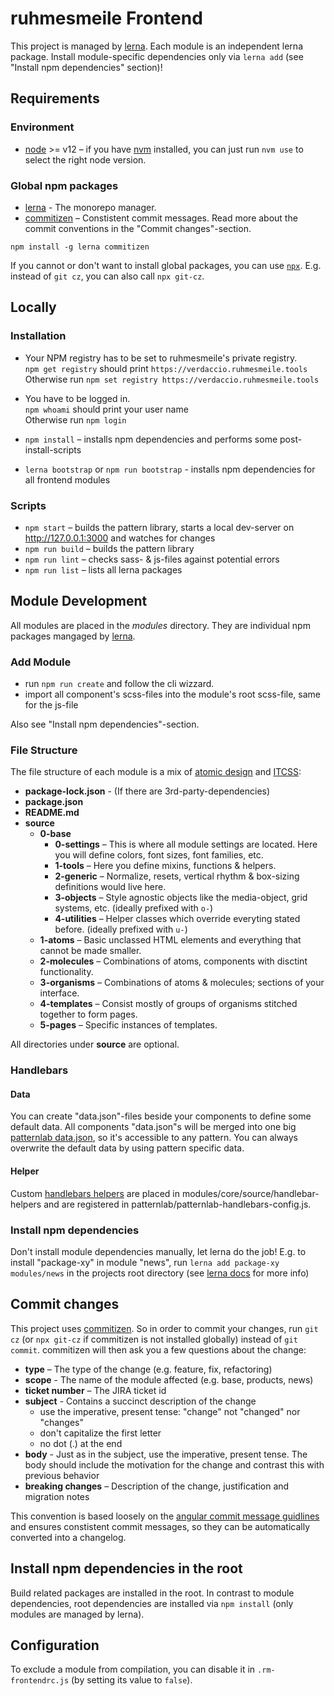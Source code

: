 # ruhmesmeile Frontend

This project is managed by [lerna](https://lernajs.io/). Each module is an independent lerna package. Install module-specific dependencies only via `lerna add` (see "Install npm dependencies" section)!

## Requirements

### Environment

- [node](https://nodejs.org/en/) >= v12 – if you have [nvm](https://github.com/creationix/nvm#node-version-manager---) installed, you can just run `nvm use` to select the right node version.

### Global npm packages

- [lerna](https://lernajs.io/) - The monorepo manager.
- [commitizen](http://commitizen.github.io/cz-cli/) – Constistent commit messages. Read more about the commit conventions in the "Commit changes"-section.

`npm install -g lerna commitizen`

If you cannot or don't want to install global packages, you can use [`npx`](https://www.npmjs.com/package/npx). E.g. instead of `git cz`, you can also call `npx git-cz`.

## Locally

### Installation

- Your NPM registry has to be set to ruhmesmeile's private registry.  
  `npm get registry` should print `https://verdaccio.ruhmesmeile.tools`  
  Otherwise run `npm set registry https://verdaccio.ruhmesmeile.tools`

- You have to be logged in.  
  `npm whoami` should print your user name  
  Otherwise run `npm login`

- `npm install` – installs npm dependencies and performs some post-install-scripts
- `lerna bootstrap` or `npm run bootstrap` - installs npm dependencies for all frontend modules

### Scripts

- `npm start` – builds the pattern library, starts a local dev-server on <http://127.0.0.1:3000> and watches for changes
- `npm run build` – builds the pattern library
- `npm run lint` – checks sass- & js-files against potential errors
- `npm run list` – lists all lerna packages

## Module Development

All modules are placed in the _modules_ directory. They are individual npm packages mangaged by [lerna](https://lernajs.io/).

### Add Module

- run `npm run create` and follow the cli wizzard.
- import all component's scss-files into the module's root scss-file, same for the js-file

Also see "Install npm dependencies"-section.

### File Structure

The file structure of each module is a mix of [atomic design](http://bradfrost.com/blog/post/atomic-web-design/) and [ITCSS](https://www.xfive.co/blog/itcss-scalable-maintainable-css-architecture/):

- **package-lock.json** - (If there are 3rd-party-dependencies)
- **package.json**
- **README.md**
- **source**
  - **0-base**
    - **0-settings** – This is where all module settings are located. Here you will define colors, font sizes, font families, etc.
    - **1-tools** – Here you define mixins, functions & helpers.
    - **2-generic** – Normalize, resets, vertical rhythm & box-sizing definitions would live here.
    - **3-objects** – Style agnostic objects like the media-object, grid systems, etc. (ideally prefixed with `o-`)
    - **4-utilities** – Helper classes which override everyting stated before. (ideally prefixed with `u-`)
  - **1-atoms** – Basic unclassed HTML elements and everything that cannot be made smaller.
  - **2-molecules** – Combinations of atoms, components with disctint functionality.
  - **3-organisms** – Combinations of atoms & molecules; sections of your interface.
  - **4-templates** – Consist mostly of groups of organisms stitched together to form pages.
  - **5-pages** – Specific instances of templates.

All directories under **source** are optional.

### Handlebars

#### Data

You can create "data.json"-files beside your components to define some default data. All components "data.json"s will be merged into one big [patternlab data.json](https://patternlab.io/docs/data-overview.html), so it's accessible to any pattern. You can always overwrite the default data by using pattern specific data.

#### Helper

Custom [handlebars helpers](http://handlebarsjs.com/#helpers) are placed in modules/core/source/handlebar-helpers and are registered in patternlab/patternlab-handlebars-config.js.

### Install npm dependencies

Don't install module dependencies manually, let lerna do the job!
E.g. to install "package-xy" in module "news", run `lerna add package-xy modules/news` in the projects root directory (see [lerna docs](https://github.com/lerna/lerna/tree/master/commands/add) for more info)

## Commit changes

This project uses [commitizen](http://commitizen.github.io/cz-cli/). So in order to commit your changes, run `git cz` (or `npx git-cz` if commitizen is not installed globally) instead of `git commit`. commitizen will then ask you a few questions about the change:

- **type** – The type of the change (e.g. feature, fix, refactoring)
- **scope** - The name of the module affected (e.g. base, products, news)
- **ticket number** – The JIRA ticket id
- **subject** - Contains a succinct description of the change
  - use the imperative, present tense: "change" not "changed" nor "changes"
  - don't capitalize the first letter
  - no dot (.) at the end
- **body** - Just as in the subject, use the imperative, present tense. The body should include the motivation for the change and contrast this with previous behavior
- **breaking changes** – Description of the change, justification and migration notes

This convention is based loosely on the [angular commit message guidlines](https://github.com/angular/angular/blob/master/CONTRIBUTING.md#-commit-message-guidelines) and ensures constistent commit messages, so they can be automatically converted into a changelog.

## Install npm dependencies in the root

Build related packages are installed in the root. In contrast to module dependencies, root dependencies are installed via `npm install` (only modules are managed by lerna).

## Configuration

To exclude a module from compilation, you can disable it in `.rm-frontendrc.js` (by setting its value to `false`).
